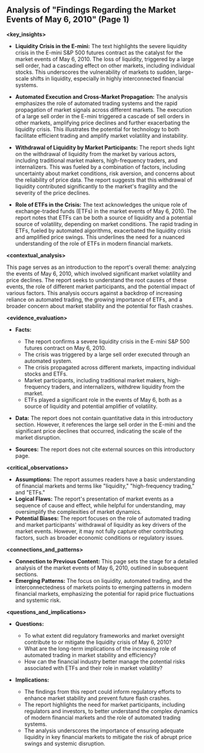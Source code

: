 ## Analysis of "Findings Regarding the Market Events of May 6, 2010" (Page 1)

**<key_insights>**

* **Liquidity Crisis in the E-mini:**  The text highlights the severe liquidity crisis in the E-mini S&P 500 futures contract as the catalyst for the market events of May 6, 2010. The loss of liquidity, triggered by a large sell order, had a cascading effect on other markets, including individual stocks. This underscores the vulnerability of markets to sudden, large-scale shifts in liquidity, especially in highly interconnected financial systems.

* **Automated Execution and Cross-Market Propagation:** The analysis emphasizes the role of automated trading systems and the rapid propagation of market signals across different markets. The execution of a large sell order in the E-mini triggered a cascade of sell orders in other markets, amplifying price declines and further exacerbating the liquidity crisis. This illustrates the potential for technology to both facilitate efficient trading and amplify market volatility and instability.

* **Withdrawal of Liquidity by Market Participants:**  The report sheds light on the withdrawal of liquidity from the market by various actors, including traditional market makers, high-frequency traders, and internalizers. This was fueled by a combination of factors, including uncertainty about market conditions, risk aversion, and concerns about the reliability of price data. The report suggests that this withdrawal of liquidity contributed significantly to the market's fragility and the severity of the price declines.

* **Role of ETFs in the Crisis:** The text acknowledges the unique role of exchange-traded funds (ETFs) in the market events of May 6, 2010. The report notes that ETFs can be both a source of liquidity and a potential source of volatility, depending on market conditions. The rapid trading in ETFs, fueled by automated algorithms, exacerbated the liquidity crisis and amplified price swings. This underlines the need for a nuanced understanding of the role of ETFs in modern financial markets.

**<contextual_analysis>**

This page serves as an introduction to the report's overall theme: analyzing the events of May 6, 2010, which involved significant market volatility and price declines. The report seeks to understand the root causes of these events, the role of different market participants, and the potential impact of various factors. This analysis occurs against a backdrop of increasing reliance on automated trading, the growing importance of ETFs, and a broader concern about market stability and the potential for flash crashes. 

**<evidence_evaluation>**

* **Facts:** 
    * The report confirms a severe liquidity crisis in the E-mini S&P 500 futures contract on May 6, 2010. 
    * The crisis was triggered by a large sell order executed through an automated system.
    * The crisis propagated across different markets, impacting individual stocks and ETFs.
    * Market participants, including traditional market makers, high-frequency traders, and internalizers, withdrew liquidity from the market.
    * ETFs played a significant role in the events of May 6, both as a source of liquidity and potential amplifier of volatility.

* **Data:** The report does not contain quantitative data in this introductory section. However, it references the large sell order in the E-mini and the significant price declines that occurred, indicating the scale of the market disruption.

* **Sources:** The report does not cite external sources on this introductory page.

**<critical_observations>**

* **Assumptions:** The report assumes readers have a basic understanding of financial markets and terms like "liquidity," "high-frequency trading," and "ETFs."
* **Logical Flaws:**  The report's presentation of market events as a sequence of cause and effect, while helpful for understanding, may oversimplify the complexities of market dynamics.
* **Potential Biases:** The report focuses on the role of automated trading and market participants' withdrawal of liquidity as key drivers of the market events. However, it may not fully capture other contributing factors, such as broader economic conditions or regulatory issues.

**<connections_and_patterns>**

* **Connection to Previous Content:** This page sets the stage for a detailed analysis of the market events of May 6, 2010, outlined in subsequent sections.
* **Emerging Patterns:** The focus on liquidity, automated trading, and the interconnectedness of markets points to emerging patterns in modern financial markets, emphasizing the potential for rapid price fluctuations and systemic risk. 

**<questions_and_implications>**

* **Questions:**
    * To what extent did regulatory frameworks and market oversight contribute to or mitigate the liquidity crisis of May 6, 2010?
    * What are the long-term implications of the increasing role of automated trading in market stability and efficiency? 
    * How can the financial industry better manage the potential risks associated with ETFs and their role in market volatility?

* **Implications:**
    * The findings from this report could inform regulatory efforts to enhance market stability and prevent future flash crashes.
    * The report highlights the need for market participants, including regulators and investors, to better understand the complex dynamics of modern financial markets and the role of automated trading systems.
    * The analysis underscores the importance of ensuring adequate liquidity in key financial markets to mitigate the risk of abrupt price swings and systemic disruption. 

